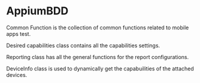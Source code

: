 # AppiumBDD

Common Function is the collection of common functions related to mobile apps test.

Desired capabilities class contains all the capabilities settings.

Reporting class has all the general functions for the report configurations.

DeviceInfo class is used to dynamically get the capabuilities of the attached devices.



